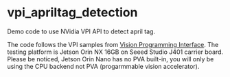 # vpi_apriltag_detection
Demo code to use NVidia VPI API to detect april tag. 

The code follows the VPI samples from [Vision Programming Interface](https://docs.nvidia.com/vpi/samples.html). The testing platform is Jetson Orin NX 16GB on Seeed Studio J401 carrier board. Please be noticed, Jetson Orin Nano has no PVA built-in, you will only be using the CPU backend not PVA (progarmmable vision accelerator). 
